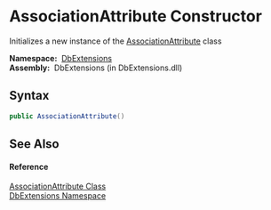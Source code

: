 AssociationAttribute Constructor
================================
  Initializes a new instance of the [AssociationAttribute][1] class

  **Namespace:**  [DbExtensions][2]  
  **Assembly:**  DbExtensions (in DbExtensions.dll)

Syntax
------

```csharp
public AssociationAttribute()
```


See Also
--------

#### Reference
[AssociationAttribute Class][1]  
[DbExtensions Namespace][2]  

[1]: README.md
[2]: ../README.md